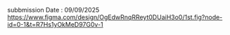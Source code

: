 subbmission Date : 09/09/2025
https://www.figma.com/design/OgEdwRnqRReyt0DUaiH3o0/1st.fig?node-id=0-1&t=R7Hs1yOkMeD97G0v-1